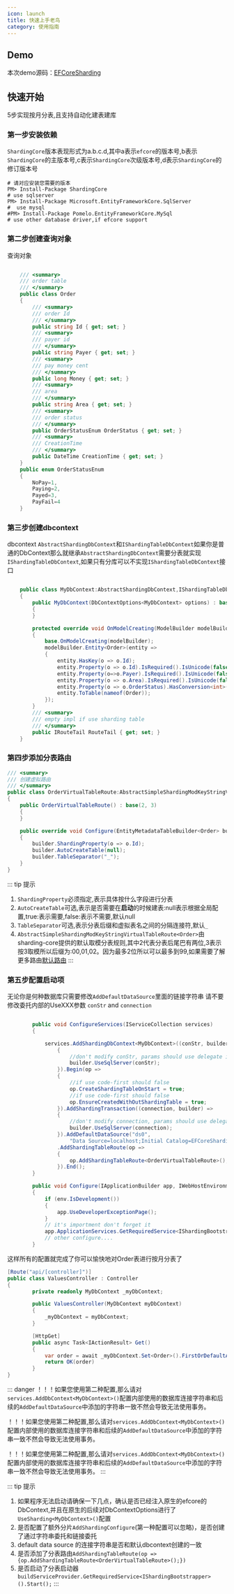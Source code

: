```yaml
---
icon: launch
title: 快速上手老鸟
category: 使用指南
---
```



## Demo
本次demo源码：[EFCoreSharding](https://github.com/xuejmnet/ShardingCoreDocDemo/tree/main/EFCoreSharding)

## 快速开始
5步实现按月分表,且支持自动化建表建库
### 第一步安装依赖
`ShardingCore`版本表现形式为a.b.c.d,其中a表示`efcore`的版本号,b表示`ShardingCore`的主版本号,c表示`ShardingCore`次级版本号,d表示`ShardingCore`的修订版本号
```shell
# 请对应安装您需要的版本
PM> Install-Package ShardingCore
# use sqlserver
PM> Install-Package Microsoft.EntityFrameworkCore.SqlServer
#  use mysql
#PM> Install-Package Pomelo.EntityFrameworkCore.MySql
# use other database driver,if efcore support
```

### 第二步创建查询对象

查询对象
```csharp

    /// <summary>
    /// order table
    /// </summary>
    public class Order
    {
        /// <summary>
        /// order Id
        /// </summary>
        public string Id { get; set; }
        /// <summary>
        /// payer id
        /// </summary>
        public string Payer { get; set; }
        /// <summary>
        /// pay money cent
        /// </summary>
        public long Money { get; set; }
        /// <summary>
        /// area
        /// </summary>
        public string Area { get; set; }
        /// <summary>
        /// order status
        /// </summary>
        public OrderStatusEnum OrderStatus { get; set; }
        /// <summary>
        /// CreationTime
        /// </summary>
        public DateTime CreationTime { get; set; }
    }
    public enum OrderStatusEnum
    {
        NoPay=1,
        Paying=2,
        Payed=3,
        PayFail=4
    }
```
### 第三步创建dbcontext
dbcontext `AbstractShardingDbContext`和`IShardingTableDbContext`如果你是普通的DbContext那么就继承`AbstractShardingDbContext`需要分表就实现`IShardingTableDbContext`,如果只有分库可以不实现`IShardingTableDbContext`接口
```csharp

    public class MyDbContext:AbstractShardingDbContext,IShardingTableDbContext
    {
        public MyDbContext(DbContextOptions<MyDbContext> options) : base(options)
        {
        }

        protected override void OnModelCreating(ModelBuilder modelBuilder)
        {
            base.OnModelCreating(modelBuilder);
            modelBuilder.Entity<Order>(entity =>
            {
                entity.HasKey(o => o.Id);
                entity.Property(o => o.Id).IsRequired().IsUnicode(false).HasMaxLength(50);
                entity.Property(o=>o.Payer).IsRequired().IsUnicode(false).HasMaxLength(50);
                entity.Property(o => o.Area).IsRequired().IsUnicode(false).HasMaxLength(50);
                entity.Property(o => o.OrderStatus).HasConversion<int>();
                entity.ToTable(nameof(Order));
            });
        }
        /// <summary>
        /// empty impl if use sharding table
        /// </summary>
        public IRouteTail RouteTail { get; set; }
    }
```

### 第四步添加分表路由

```csharp
/// <summary>
/// 创建虚拟路由
/// </summary>
public class OrderVirtualTableRoute:AbstractSimpleShardingModKeyStringVirtualTableRoute<Order>
{
    public OrderVirtualTableRoute() : base(2, 3)
    {
    }

    public override void Configure(EntityMetadataTableBuilder<Order> builder)
    {
        builder.ShardingProperty(o => o.Id);
        builder.AutoCreateTable(null);
        builder.TableSeparator("_");
    }
}
```
::: tip 提示
  1. `ShardingProperty`必须指定,表示具体按什么字段进行分表
  2. `AutoCreateTable`可选,表示是否需要在**启动**的时候建表:null表示根据全局配置,true:表示需要,false:表示不需要,默认null
  3. `TableSeparator`可选,表示分表后缀和虚拟表名之间的分隔连接符,默认`_`
  4. `AbstractSimpleShardingModKeyStringVirtualTableRoute<Order>`由sharding-core提供的默认取模分表规则,其中2代表分表后尾巴有两位,3表示按3取模所以后缀为:00,01,02。因为最多2位所以可以最多到99,如果需要了解更多路由[默认路由](/sharding-core-doc/pages/defaultroute)
:::


### 第五步配置启动项
无论你是何种数据库只需要修改`AddDefaultDataSource`里面的链接字符串 请不要修改委托内部的UseXXX参数 `conStr` and `connection`
```csharp

        public void ConfigureServices(IServiceCollection services)
        {

            services.AddShardingDbContext<MyDbContext>((conStr, builder) =>
                {
                    //don't modify conStr, params should use delegate input params
                    builder.UseSqlServer(conStr);
                }).Begin(op =>
                {
                    //if use code-first should false
                    op.CreateShardingTableOnStart = true;
                    //if use code-first should false
                    op.EnsureCreatedWithOutShardingTable = true;
                }).AddShardingTransaction((connection, builder) =>
                {
                    //don't modify connection, params should use delegate input params
                    builder.UseSqlServer(connection);
                }).AddDefaultDataSource("ds0",
                    "Data Source=localhost;Initial Catalog=EFCoreShardingTableDB;Integrated Security=True;")
                .AddShardingTableRoute(op =>
                {
                    op.AddShardingTableRoute<OrderVirtualTableRoute>();
                }).End();
        }

        public void Configure(IApplicationBuilder app, IWebHostEnvironment env)
        {
            if (env.IsDevelopment())
            {
                app.UseDeveloperExceptionPage();
            }
            // it's importment don't forget it
            app.ApplicationServices.GetRequiredService<IShardingBootstrapper>().Start();
            // other configure....
        }
```
这样所有的配置就完成了你可以愉快地对Order表进行按月分表了

```csharp
[Route("api/[controller]")]
public class ValuesController : Controller
{
        private readonly MyDbContext _myDbContext;

        public ValuesController(MyDbContext myDbContext)
        {
            _myDbContext = myDbContext;
        }

        [HttpGet]
        public async Task<IActionResult> Get()
        {
            var order = await _myDbContext.Set<Order>().FirstOrDefaultAsync(o => o.Id == "2");
            return OK(order)
        }
}
```
::: danger
！！！如果您使用第二种配置,那么请对`services.AddDbContext<MyDbContext>()`配置内部使用的数据库连接字符串和后续的`AddDefaultDataSource`中添加的字符串一致不然会导致无法使用事务。

！！！如果您使用第二种配置,那么请对`services.AddDbContext<MyDbContext>()`配置内部使用的数据库连接字符串和后续的`AddDefaultDataSource`中添加的字符串一致不然会导致无法使用事务。

！！！如果您使用第二种配置,那么请对`services.AddDbContext<MyDbContext>()`配置内部使用的数据库连接字符串和后续的`AddDefaultDataSource`中添加的字符串一致不然会导致无法使用事务。
:::

::: tip 提示
  1. 如果程序无法启动请确保一下几点，确认是否已经注入原生的efcore的DbContext,并且在原生的后续对DbContextOptions进行了`UseSharding<MyDbContext>()`配置
  2. 是否配置了额外分片`AddShardingConfigure`(第一种配置可以忽略)，是否创建了通过字符串委托和链接委托
  3. default data source 的连接字符串是否和默认dbcontext创建的一致
  4. 是否添加了分表路由`AddShardingTableRoute(op =>{op.AddShardingTableRoute<OrderVirtualTableRoute>();})`
  5. 是否启动了分表启动器`buildServiceProvider.GetRequiredService<IShardingBootstrapper>().Start();`
:::
